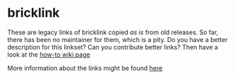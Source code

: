 
bricklink
==============

These are legacy links of bricklink copied *as is* from  old releases.
So far, there has been no maintainer for them, which is a pity.
Do you have a better description for this linkset? Can you contribute better links?
Then have a look at the [how-to wiki page](https://github.com/dbpedia/links/wiki/How-To-Contribute-Links-to-DBpedia)  

More information about the links might be found [here](http://data.kasabi.com)
